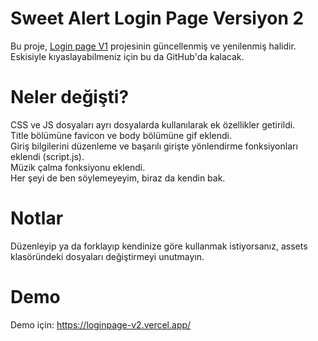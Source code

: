 # Sweet Alert Login Page Versiyon 2

Bu proje, [Login page V1](https://github.com/erensahinoz/sweetalert-login-page) projesinin güncellenmiş ve yenilenmiş halidir. <br>
Eskisiyle kıyaslayabilmeniz için bu da GitHub'da kalacak.

# Neler değişti?

CSS ve JS dosyaları ayrı dosyalarda kullanılarak ek özellikler getirildi. <br>
Title bölümüne favicon ve body bölümüne gif eklendi. <br>
Giriş bilgilerini düzenleme ve başarılı girişte yönlendirme fonksiyonları eklendi (script.js). <br>
Müzik çalma fonksiyonu eklendi. <br>
Her şeyi de ben söylemeyeyim, biraz da kendin bak.

# Notlar
Düzenleyip ya da forklayıp kendinize göre kullanmak istiyorsanız, assets klasöründeki dosyaları değiştirmeyi unutmayın.

# Demo
Demo için: https://loginpage-v2.vercel.app/
